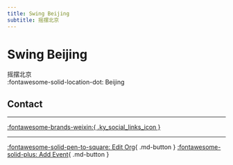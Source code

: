 ```yaml
---
title: Swing Beijing
subtitle: 摇摆北京
---
```


# Swing Beijing

摇摆北京  
:fontawesome-solid-location-dot: Beijing  


## Contact


---

 [:fontawesome-brands-weixin:{ .ky_social_links_icon }](# "SwingBeijing 北京摇闻")

---

[:fontawesome-solid-pen-to-square: Edit Org](https://github.com/swingdance/orgs/issues/new?assignees=&labels=update+org&projects=&template=03-update_entity.yml&title=Update%20Org%3A%20zh_CN%20%E2%80%A2%20Swing%20Beijing&region=zh_CN&id=swing-beijing&name=Swing%20Beijing){ .md-button } [:fontawesome-solid-plus: Add Event](https://github.com/swingdance/events/issues/new?assignees=&labels=add+event&projects=&template=02-add_entity.yml&title=Add%20Event%3A%20zh_CN%20%E2%80%A2%20%3CName%3E&region=zh_CN&province=Beijing&city=Beijing&org_id=swing-beijing){ .md-button }
